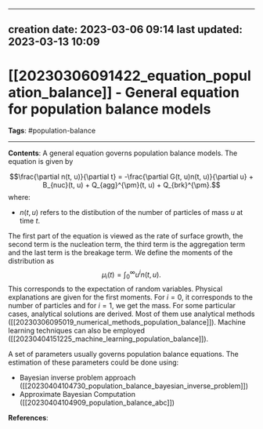 
---
creation date: 2023-03-06 09:14
last updated: 2023-03-13 10:09
---
# [[20230306091422_equation_population_balance]] - General equation for population balance models

__Tags__: #population-balance 

---
__Contents__: A general equation governs population balance models. The equation is given by

$$\frac{\partial n(t, u)}{\partial t} = -\frac{\partial G(t, u)n(t, u)}{\partial u} + B_{nuc}(t, u) + Q_{agg}^{\pm}(t, u) + Q_{brk}^{\pm}.$$
where:
* $n(t, u)$ refers to the distibution of the number of particles of mass $u$ at time $t$.

The first part of the equation is viewed as the rate of surface growth, the second term is the nucleation term, the third term is the aggregation term and the last term is the breakage term.
We define the moments of the distribution as
$$\mu_i(t) = \int_0^{\infty} u^i n(t, u).$$
This corresponds to the expectation of random variables. Physical explanations are given for the first moments. For $i = 0$, it corresponds to the number of particles and for $i = 1$, we get the mass.
For some particular cases, analytical solutions are derived. Most of them use analytical methods ([[20230306095019_numerical_methods_population_balance]]). Machine learning techniques can also be employed ([[20230404151225_machine_learning_population_balance]]).


A set of parameters usually governs population balance equations. The estimation of these parameters could be done using:
* Bayesian inverse problem approach ([[20230404104730_population_balance_bayesian_inverse_problem]])
* Approximate Bayesian Computation ([[20230404104909_population_balance_abc]])

__References__:



